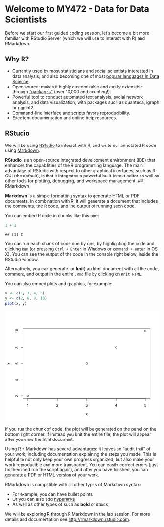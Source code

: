 Welcome to MY472 - Data for Data Scientists
================

Before we start our first guided coding session, let’s become a bit more
familiar with RStudio Server (which we will use to interact with R) and
RMarkdown.

## Why R?

  - Currently used by most statisticians and social scientists
    interested in data analysis; and also becoming one of most [popular
    languages in Data
    Science](http://www.kdnuggets.com/2015/05/r-vs-python-data-science.html).
  - Open source: makes it highly customizable and easily extensible
    through [“packages”](https://cran.r-project.org/web/packages/) (over
    10,000 and counting\!).
  - Powerful tool to conduct automated text analysis, social network
    analysis, and data visualization, with packages such as quanteda,
    igraph or ggplot2.
  - Command-line interface and scripts favors reproducibility.
  - Excellent documentation and online help resources.

## RStudio

We will be using [RStudio](https://www.rstudio.com/) to interact with R,
and write our annotated R code using
[Markdown](http://rmarkdown.rstudio.com).

**RStudio** is an open-source integrated development environment (IDE)
that enhances the capabilities of the R programming language. The main
advantage of RStudio with respect to other graphical interfaces, such as
R GUI (the default), is that it integrates a powerful built-in text
editor as well as other tools for plotting, debugging, and workspace
management. \#\# RMarkdown

**Markdown** is a simple formatting syntax to generate HTML or PDF
documents. In combination with R, it will generate a document that
includes the comments, the R code, and the output of running such code.

You can embed R code in chunks like this one:

``` r
1 + 1
```

    ## [1] 2

You can run each chunk of code one by one, by highlighting the code and
clicking `Run` (or pressing `Ctrl + Enter` in Windows or `command +
enter` in OS X). You can see the output of the code in the console right
below, inside the RStudio window.

Alternatively, you can generate (or **knit**) an html document with all
the code, comment, and output in the entire `.Rmd` file by clicking on
`Knit HTML`.

You can also embed plots and graphics, for example:

``` r
x <- c(1, 3, 4, 5)
y <- c(2, 6, 8, 10)
plot(x, y)
```

![](01-RMarkdown_files/figure-gfm/unnamed-chunk-2-1.png)<!-- -->

If you run the chunk of code, the plot will be generated on the panel on
the bottom right corner. If instead you knit the entire file, the plot
will appear after you view the html document.

Using R + Markdown has several advantages: it leaves an “audit trail” of
your work, including documentation explaining the steps you made. This
is helpful to not only keep your own progress organized, but also make
your work reproducible and more transparent. You can easily correct
errors (just fix them and run the script again), and after you have
finished, you can generate a PDF or HTML version of your work.

RMarkdown is compatible with all other types of Markdown syntax:

  - For example, you can have bullet points
  - Or you can also add [hyperlinks](www.google.com)
  - As well as other types of such as **bold** or *italics*

We will be exploring R through R Markdown in the lab session. For more
details and documentation see <http://rmarkdown.rstudio.com>.
